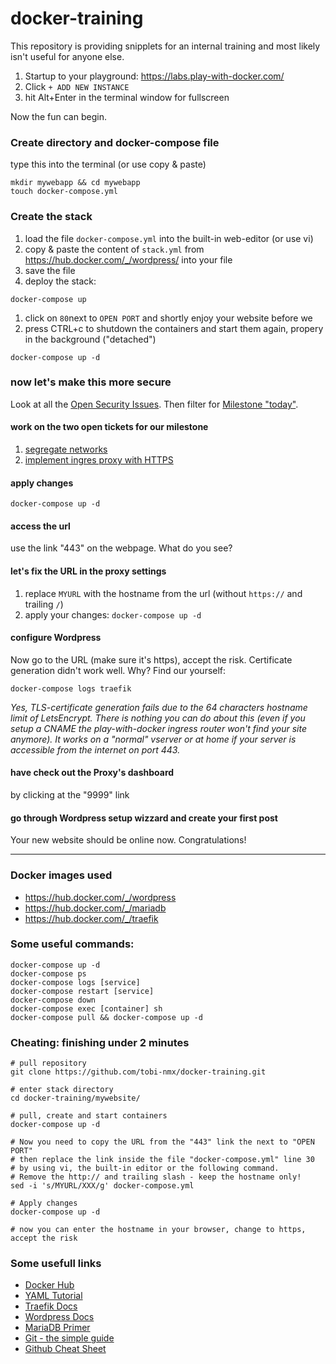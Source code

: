 # docker-training

This repository is providing snipplets for an internal training and most likely isn't useful for anyone else.

1) Startup to your playground: https://labs.play-with-docker.com/
1) Click `+ ADD NEW INSTANCE`
1) hit Alt+Enter in the terminal window for fullscreen

Now the fun can begin.

### Create directory and docker-compose file
type this into the terminal (or use copy & paste)
```
mkdir mywebapp && cd mywebapp
touch docker-compose.yml
```

### Create the stack
1) load the file `docker-compose.yml` into the built-in web-editor (or use vi)
1) copy & paste the content of `stack.yml` from https://hub.docker.com/_/wordpress/ into your file
1) save the file
1) deploy the stack:
```
docker-compose up
```
1) click on `80`next to `OPEN PORT` and shortly enjoy your website before we
1) press CTRL+c to shutdown the containers and start them again, propery in the background ("detached")
```
docker-compose up -d
```


### now let's make this more secure
Look at all the [Open Security Issues](https://github.com/tobi-nmx/docker-training/issues?q=is%3Aopen+is%3Aissue+label%3Asecurity). Then filter for [Milestone "today"](https://github.com/tobi-nmx/docker-training/issues?q=is%3Aopen+is%3Aissue+label%3Asecurity+milestone%3Atoday).

#### work on the two open tickets for our milestone
1) [segregate networks](https://github.com/tobi-nmx/docker-training/issues/1)
1) [implement ingres proxy with HTTPS](https://github.com/tobi-nmx/docker-training/issues/2)

#### apply changes
```
docker-compose up -d
```

#### access the url
use the link "443" on the webpage. What do you see?

#### let's fix the URL in the proxy settings
1) replace `MYURL` with the hostname from the url (without `https://` and trailing `/`)
2) apply your changes: `docker-compose up -d`

#### configure Wordpress
Now go to the URL (make sure it's https), accept the risk. Certificate generation didn't work well. Why? Find our yourself:
```
docker-compose logs traefik
```

*Yes, TLS-certificate generation fails due to the 64 characters hostname limit of LetsEncrypt. There is nothing you can do about this (even if you setup a CNAME the play-with-docker ingress router won't find your site anymore). It works on a "normal" vserver or at home if your server is accessible from the internet on port 443.*

#### have check out the Proxy's dashboard
by clicking at the "9999" link

#### go through Wordpress setup wizzard and create your first post
Your new website should be online now. Congratulations!

---

### Docker images used
- https://hub.docker.com/_/wordpress
- https://hub.docker.com/_/mariadb
- https://hub.docker.com/_/traefik


### Some useful commands:
```
docker-compose up -d
docker-compose ps
docker-compose logs [service]
docker-compose restart [service]
docker-compose down
docker-compose exec [container] sh
docker-compose pull && docker-compose up -d
```


### Cheating: finishing under 2 minutes
```
# pull repository
git clone https://github.com/tobi-nmx/docker-training.git

# enter stack directory
cd docker-training/mywebsite/

# pull, create and start containers
docker-compose up -d

# Now you need to copy the URL from the "443" link the next to "OPEN PORT"
# then replace the link inside the file "docker-compose.yml" line 30
# by using vi, the built-in editor or the following command.
# Remove the http:// and trailing slash - keep the hostname only!
sed -i 's/MYURL/XXX/g' docker-compose.yml

# Apply changes
docker-compose up -d

# now you can enter the hostname in your browser, change to https, accept the risk
```

### Some usefull links
- [Docker Hub](https://hub.docker.com/)
- [YAML Tutorial](https://rollout.io/blog/yaml-tutorial-everything-you-need-get-started/)
- [Traefik Docs](https://docs.traefik.io/)
- [Wordpress Docs](https://developer.wordpress.org/)
- [MariaDB Primer](https://mariadb.com/kb/en/a-mariadb-primer/)
- [Git - the simple guide](https://rogerdudler.github.io/git-guide/)
- [Github Cheat Sheet](https://github.github.com/training-kit/downloads/github-git-cheat-sheet.pdf)

